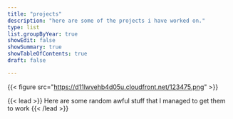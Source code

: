 ```yaml
---
title: "projects"
description: "here are some of the projects i have worked on."
type: list
list.groupByYear: true
showEdit: false
showSummary: true
showTableOfContents: true
draft: false

---
```

{{< figure src="https://d11lwvehb4d05u.cloudfront.net/123475.png" >}}


{{< lead >}}
Here are some random awful stuff that I managed to get them to work
{{< /lead >}}
